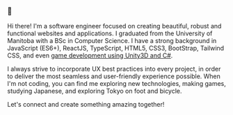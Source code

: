 ### 👋

Hi there! I'm a software engineer focused on creating beautiful, robust and functional websites and applications. I graduated from the University of Manitoba with a BSc in Computer Science. I have a strong background in JavaScript (ES6+), ReactJS, TypeScript, HTML5, CSS3, BootStrap, Tailwind CSS, and even [game development using Unity3D and C#](https://youtu.be/UjYQOSRGYfg).

I always strive to incorporate UX best practices into every project, in order to deliver the most seamless and user-friendly experience possible. When I'm not coding, you can find me exploring new technologies, making games, studying Japanese, and exploring Tokyo on foot and bicycle.

Let's connect and create something amazing together!

<!--
**fama-623/fama-623** is a ✨ _special_ ✨ repository because its `README.md` (this file) appears on your GitHub profile.

Here are some ideas to get you started:

- 🔭 I’m currently working on ...
- 🌱 I’m currently learning ...
- 👯 I’m looking to collaborate on ...
- 🤔 I’m looking for help with ...
- 💬 Ask me about ...
- 📫 How to reach me: ...
- 😄 Pronouns: ...
- ⚡ Fun fact: ...
-->
